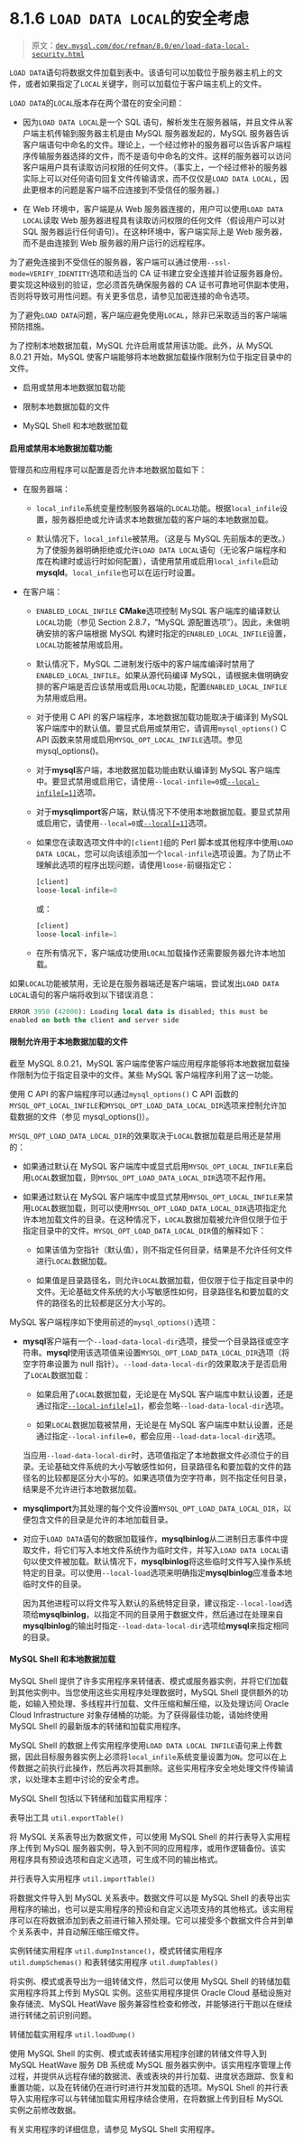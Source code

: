 # 8.1.6 `LOAD DATA LOCAL`的安全考虑

> 原文：[`dev.mysql.com/doc/refman/8.0/en/load-data-local-security.html`](https://dev.mysql.com/doc/refman/8.0/en/load-data-local-security.html)

`LOAD DATA`语句将数据文件加载到表中。该语句可以加载位于服务器主机上的文件，或者如果指定了`LOCAL`关键字，则可以加载位于客户端主机上的文件。

`LOAD DATA`的`LOCAL`版本存在两个潜在的安全问题：

+   因为`LOAD DATA LOCAL`是一个 SQL 语句，解析发生在服务器端，并且文件从客户端主机传输到服务器主机是由 MySQL 服务器发起的，MySQL 服务器告诉客户端语句中命名的文件。理论上，一个经过修补的服务器可以告诉客户端程序传输服务器选择的文件，而不是语句中命名的文件。这样的服务器可以访问客户端用户具有读取访问权限的任何文件。（事实上，一个经过修补的服务器实际上可以对任何语句回复文件传输请求，而不仅仅是`LOAD DATA LOCAL`，因此更根本的问题是客户端不应连接到不受信任的服务器。）

+   在 Web 环境中，客户端是从 Web 服务器连接的，用户可以使用`LOAD DATA LOCAL`读取 Web 服务器进程具有读取访问权限的任何文件（假设用户可以对 SQL 服务器运行任何语句）。在这种环境中，客户端实际上是 Web 服务器，而不是由连接到 Web 服务器的用户运行的远程程序。

为了避免连接到不受信任的服务器，客户端可以通过使用`--ssl-mode=VERIFY_IDENTITY`选项和适当的 CA 证书建立安全连接并验证服务器身份。要实现这种级别的验证，您必须首先确保服务器的 CA 证书可靠地可供副本使用，否则将导致可用性问题。有关更多信息，请参见加密连接的命令选项。

为了避免`LOAD DATA`问题，客户端应避免使用`LOCAL`，除非已采取适当的客户端端预防措施。

为了控制本地数据加载，MySQL 允许启用或禁用该功能。此外，从 MySQL 8.0.21 开始，MySQL 使客户端能够将本地数据加载操作限制为位于指定目录中的文件。

+   启用或禁用本地数据加载功能

+   限制本地数据加载的文件

+   MySQL Shell 和本地数据加载

#### 启用或禁用本地数据加载功能

管理员和应用程序可以配置是否允许本地数据加载如下：

+   在服务器端：

    +   `local_infile`系统变量控制服务器端的`LOCAL`功能。根据`local_infile`设置，服务器拒绝或允许请求本地数据加载的客户端的本地数据加载。

    +   默认情况下，`local_infile`被禁用。（这是与 MySQL 先前版本的更改。）为了使服务器明确拒绝或允许`LOAD DATA LOCAL`语句（无论客户端程序和库在构建时或运行时如何配置），请使用禁用或启用`local_infile`启动**mysqld**。`local_infile`也可以在运行时设置。

+   在客户端：

    +   `ENABLED_LOCAL_INFILE` **CMake**选项控制 MySQL 客户端库的编译默认`LOCAL`功能（参见 Section 2.8.7，“MySQL 源配置选项”）。因此，未做明确安排的客户端根据 MySQL 构建时指定的`ENABLED_LOCAL_INFILE`设置，`LOCAL`功能被禁用或启用。

    +   默认情况下，MySQL 二进制发行版中的客户端库编译时禁用了`ENABLED_LOCAL_INFILE`。如果从源代码编译 MySQL，请根据未做明确安排的客户端是否应该禁用或启用`LOCAL`功能，配置`ENABLED_LOCAL_INFILE`为禁用或启用。

    +   对于使用 C API 的客户端程序，本地数据加载功能取决于编译到 MySQL 客户端库中的默认值。要显式启用或禁用它，请调用`mysql_options()` C API 函数来禁用或启用`MYSQL_OPT_LOCAL_INFILE`选项。参见 mysql_options()。

    +   对于**mysql**客户端，本地数据加载功能由默认编译到 MySQL 客户端库中。要显式禁用或启用它，请使用`--local-infile=0`或[`--local-infile[=1]`](mysql-command-options.html#option_mysql_local-infile)选项。

    +   对于**mysqlimport**客户端，默认情况下不使用本地数据加载。要显式禁用或启用它，请使用`--local=0`或[`--local[=1]`](mysqlimport.html#option_mysqlimport_local)选项。

    +   如果您在读取选项文件中的`[client]`组的 Perl 脚本或其他程序中使用`LOAD DATA LOCAL`，您可以向该组添加一个`local-infile`选项设置。为了防止不理解此选项的程序出现问题，请使用`loose-`前缀指定它：

        ```sql
        [client]
        loose-local-infile=0
        ```

        或：

        ```sql
        [client]
        loose-local-infile=1
        ```

    +   在所有情况下，客户端成功使用`LOCAL`加载操作还需要服务器允许本地加载。

如果`LOCAL`功能被禁用，无论是在服务器端还是客户端端，尝试发出`LOAD DATA LOCAL`语句的客户端将收到以下错误消息：

```sql
ERROR 3950 (42000): Loading local data is disabled; this must be
enabled on both the client and server side
```

#### 限制允许用于本地数据加载的文件

截至 MySQL 8.0.21，MySQL 客户端库使客户端应用程序能够将本地数据加载操作限制为位于指定目录中的文件。某些 MySQL 客户端程序利用了这一功能。

使用 C API 的客户端程序可以通过`mysql_options()` C API 函数的`MYSQL_OPT_LOCAL_INFILE`和`MYSQL_OPT_LOAD_DATA_LOCAL_DIR`选项来控制允许加载数据的文件（参见 mysql_options()）。

`MYSQL_OPT_LOAD_DATA_LOCAL_DIR`的效果取决于`LOCAL`数据加载是启用还是禁用的：

+   如果通过默认在 MySQL 客户端库中或显式启用`MYSQL_OPT_LOCAL_INFILE`来启用`LOCAL`数据加载，则`MYSQL_OPT_LOAD_DATA_LOCAL_DIR`选项不起作用。

+   如果通过默认在 MySQL 客户端库中或显式禁用`MYSQL_OPT_LOCAL_INFILE`来禁用`LOCAL`数据加载，则可以使用`MYSQL_OPT_LOAD_DATA_LOCAL_DIR`选项指定允许本地加载文件的目录。在这种情况下，`LOCAL`数据加载被允许但仅限于位于指定目录中的文件。`MYSQL_OPT_LOAD_DATA_LOCAL_DIR`值的解释如下：

    +   如果该值为空指针（默认值），则不指定任何目录，结果是不允许任何文件进行`LOCAL`数据加载。

    +   如果值是目录路径名，则允许`LOCAL`数据加载，但仅限于位于指定目录中的文件。无论基础文件系统的大小写敏感性如何，目录路径名和要加载的文件的路径名的比较都是区分大小写的。

MySQL 客户端程序如下使用前述的`mysql_options()`选项：

+   **mysql**客户端有一个`--load-data-local-dir`选项，接受一个目录路径或空字符串。**mysql**使用该选项值来设置`MYSQL_OPT_LOAD_DATA_LOCAL_DIR`选项（将空字符串设置为 null 指针）。`--load-data-local-dir`的效果取决于是否启用了`LOCAL`数据加载：

    +   如果启用了`LOCAL`数据加载，无论是在 MySQL 客户端库中默认设置，还是通过指定[`--local-infile[=1]`](mysql-command-options.html#option_mysql_local-infile)，都会忽略`--load-data-local-dir`选项。

    +   如果`LOCAL`数据加载被禁用，无论是在 MySQL 客户端库中默认设置，还是通过指定`--local-infile=0`，都会应用`--load-data-local-dir`选项。

    当应用`--load-data-local-dir`时，选项值指定了本地数据文件必须位于的目录。无论基础文件系统的大小写敏感性如何，目录路径名和要加载的文件的路径名的比较都是区分大小写的。如果选项值为空字符串，则不指定任何目录，结果是不允许进行本地数据加载。

+   **mysqlimport**为其处理的每个文件设置`MYSQL_OPT_LOAD_DATA_LOCAL_DIR`，以便包含文件的目录是允许的本地加载目录。

+   对应于`LOAD DATA`语句的数据加载操作，**mysqlbinlog**从二进制日志事件中提取文件，将它们写入本地文件系统作为临时文件，并写入`LOAD DATA LOCAL`语句以使文件被加载。默认情况下，**mysqlbinlog**将这些临时文件写入操作系统特定的目录。可以使用`--local-load`选项来明确指定**mysqlbinlog**应准备本地临时文件的目录。

    因为其他进程可以将文件写入默认的系统特定目录，建议指定`--local-load`选项给**mysqlbinlog**，以指定不同的目录用于数据文件，然后通过在处理来自**mysqlbinlog**的输出时指定`--load-data-local-dir`选项给**mysql**来指定相同的目录。

#### MySQL Shell 和本地数据加载

MySQL Shell 提供了许多实用程序来转储表、模式或服务器实例，并将它们加载到其他实例中。当您使用这些实用程序处理数据时，MySQL Shell 提供额外的功能，如输入预处理、多线程并行加载、文件压缩和解压缩，以及处理访问 Oracle Cloud Infrastructure 对象存储桶的功能。为了获得最佳功能，请始终使用 MySQL Shell 的最新版本的转储和加载实用程序。

MySQL Shell 的数据上传实用程序使用`LOAD DATA LOCAL INFILE`语句来上传数据，因此目标服务器实例上必须将`local_infile`系统变量设置为`ON`。您可以在上传数据之前执行此操作，然后再次将其删除。这些实用程序安全地处理文件传输请求，以处理本主题中讨论的安全考虑。

MySQL Shell 包括以下转储和加载实用程序：

表导出工具 `util.exportTable()`

将 MySQL 关系表导出为数据文件，可以使用 MySQL Shell 的并行表导入实用程序上传到 MySQL 服务器实例，导入到不同的应用程序，或用作逻辑备份。该实用程序具有预设选项和自定义选项，可生成不同的输出格式。

并行表导入实用程序 `util.importTable()`

将数据文件导入到 MySQL 关系表中。数据文件可以是 MySQL Shell 的表导出实用程序的输出，也可以是实用程序的预设和自定义选项支持的其他格式。该实用程序可以在将数据添加到表之前进行输入预处理。它可以接受多个数据文件合并到单个关系表中，并自动解压缩压缩文件。

实例转储实用程序 `util.dumpInstance()`，模式转储实用程序 `util.dumpSchemas()` 和表转储实用程序 `util.dumpTables()`

将实例、模式或表导出为一组转储文件，然后可以使用 MySQL Shell 的转储加载实用程序将其上传到 MySQL 实例。这些实用程序提供 Oracle Cloud 基础设施对象存储流、MySQL HeatWave 服务兼容性检查和修改，并能够进行干跑以在继续进行转储之前识别问题。

转储加载实用程序 `util.loadDump()`

使用 MySQL Shell 的实例、模式或表转储实用程序创建的转储文件导入到 MySQL HeatWave 服务 DB 系统或 MySQL 服务器实例中。该实用程序管理上传过程，并提供从远程存储的数据流、表或表块的并行加载、进度状态跟踪、恢复和重置功能，以及在转储仍在进行时进行并发加载的选项。MySQL Shell 的并行表导入实用程序可以与转储加载实用程序结合使用，在将数据上传到目标 MySQL 实例之前修改数据。

有关实用程序的详细信息，请参见 MySQL Shell 实用程序。
